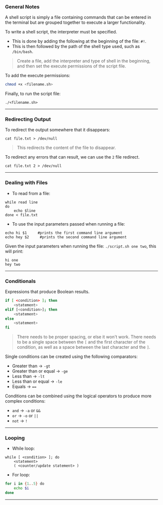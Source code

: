 ### General Notes

A shell script is simply a file containing commands that can be entered in the terminal but are grouped together to execute a larger functionality.

To write a shell script, the interpreter must be specified.
- This is done by adding the following at the beginning of the file: `#!`.
- This is then followed by the path of the shell type used, such as `/bin/bash`.

> Create a file, add the interpreter and type of shell in the beginning, and then set the execute permissions of the script file.

To add the execute permissions:
```bash
chmod +x <filename.sh>
```

Finally, to run the script file:
```shell
./<filename.sh>
```

---
### Redirecting Output

To redirect the output somewhere that it disappears:
```shell
cat file.txt > /dev/null
```
> This redirects the content of the file to disappear.

To redirect any errors that can result,  we can use the `2` file redirect.
```shell
cat file.txt 2 > /dev/null
```

---
### Dealing with Files

- To read from a file:
```shell
while read line
do 
	echo $line
done < file.txt
```

- To use the input parameters passed when running a file:
```shell
echo hi $1     #prints the first command line argument
echo hey $2     #prints the second command line argument
```

Given the input parameters when running the file: `./script.sh one two`, this will print:
```shell
hi one
hey two
```

---
### Conditionals

Expressions that produce Boolean results. 

```bash
if [ <condition> ]; then
	<statement>
elif [<condition>]; then
	<statement>
else
	<statement>
fi
```

> There needs to be proper spacing, or else it won't work. There needs to be a single space between the `[` and the first character of the condition, as well as a space between the last character and the `]`.

Single conditions can be created using the following comparators:
- Greater than          -> `-gt`
- Greater than or equal -> `-ge`
- Less than               -> `-lt`
- Less than or equal -> `-le`
- Equals                    -> `==`

Conditions can be combined using the logical operators to produce more complex conditions:
- `and` -> `-a` or `&&`
- `or`   -> `-o` or `||`
- `not` -> `!`

---
### Looping

- While loop:
```shell
while [ <condition> ]; do
	<statement>
	( <counter/update statement> )
```

- For loop:
```bash
for i in {1..5} do
	echo $i
done
```

---

